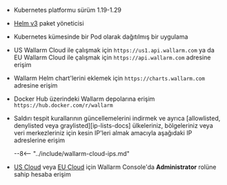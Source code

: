 * Kubernetes platformu sürüm 1.19-1.29
* [Helm v3](https://helm.sh/) paket yöneticisi
* Kubernetes kümesinde bir Pod olarak dağıtılmış bir uygulama
* US Wallarm Cloud ile çalışmak için `https://us1.api.wallarm.com` ya da EU Wallarm Cloud ile çalışmak için `https://api.wallarm.com` adresine erişim
* Wallarm Helm chart'lerini eklemek için `https://charts.wallarm.com` adresine erişim
* Docker Hub üzerindeki Wallarm depolarına erişim `https://hub.docker.com/r/wallarm`
* Saldırı tespit kurallarının güncellemelerini indirmek ve ayrıca [allowlisted, denylisted veya graylisted][ip-lists-docs] ülkeleriniz, bölgeleriniz veya veri merkezleriniz için kesin IP'leri almak amacıyla aşağıdaki IP adreslerine erişim

    --8<-- "../include/wallarm-cloud-ips.md"
* [US Cloud](https://us1.my.wallarm.com/) veya [EU Cloud](https://my.wallarm.com/) için Wallarm Console'da **Administrator** rolüne sahip hesaba erişim